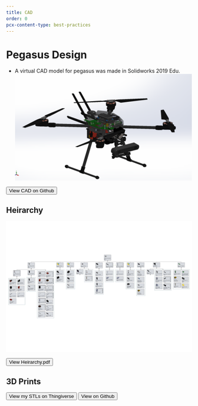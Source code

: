 ```yaml
---
title: CAD
order: 0
pcx-content-type: best-practices
---
```

# Pegasus Design

- A virtual CAD model for pegasus was made in Solidworks 2019 Edu.
![cad](cad.png)

<Button type="secondary" href="https://github.com/PegasusDrone/hardware">View CAD on Github</Button>

## Heirarchy

![herirarchy](Pegasus_Drone_Tree.jpg)

<Button type="secondary" href="heirarchy.pdf">View Heirarchy.pdf</Button>

## 3D Prints

<ButtonGroup>
  <Button type="primary" href="https://www.thingiverse.com/mihirpatel/designs">View my STLs on Thingiverse</Button>
  <Button type="secondary" href="https://github.com/PegasusDrone/hardware/tree/main/stl">View on Github</Button>
</ButtonGroup>
